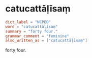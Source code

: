 # catucattāḷīsaṃ

``` toml
dict_label = "NCPED"
word = "catucattāḷīsaṃ"
summary = "forty four."
grammar_comment = "feminine"
also_written_as = ["catucattāḷīsaṃ"]
```

forty four.

